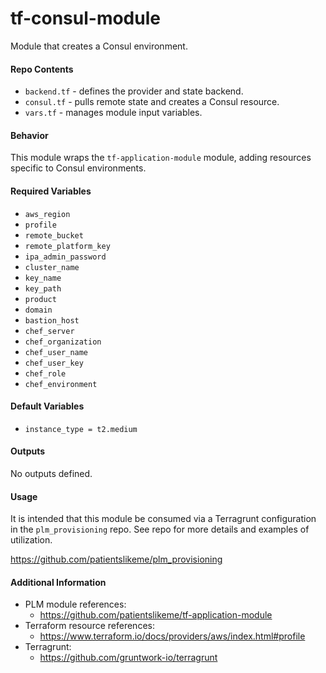 # tf-consul-module
Module that creates a Consul environment.

#### Repo Contents

* `backend.tf` - defines the provider and state backend.
* `consul.tf` - pulls remote state and creates a Consul resource.
* `vars.tf` - manages module input variables.

#### Behavior

This module wraps the `tf-application-module` module, adding resources specific to Consul environments.

#### Required Variables

* `aws_region`
* `profile`
* `remote_bucket`
* `remote_platform_key`
* `ipa_admin_password`
* `cluster_name`
* `key_name`
* `key_path`
* `product`
* `domain`
* `bastion_host`
* `chef_server`
* `chef_organization`
* `chef_user_name`
* `chef_user_key`
* `chef_role`
* `chef_environment`

#### Default Variables

* `instance_type = t2.medium`

#### Outputs

No outputs defined.

#### Usage

It is intended that this module be consumed via a Terragrunt configuration in the `plm_provisioning` repo. See repo for more details and examples of utilization.

https://github.com/patientslikeme/plm_provisioning

#### Additional Information

* PLM module references:
  * https://github.com/patientslikeme/tf-application-module
* Terraform resource references:
  * https://www.terraform.io/docs/providers/aws/index.html#profile
* Terragrunt:
  * https://github.com/gruntwork-io/terragrunt
